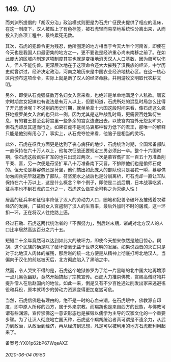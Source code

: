 ## 149.（八）
而刘渊所提倡的「胡汉分治」政治模式则更是为石虎广征民夫提供了相应的温床，在这一制度下，汉人被贴上了有色标签，被石虎轻而易举地系统性分离出来，从而投入到各项工程中，最终累死无数。



其次，石虎的犯兽令更为残忍，他所圈定的地方相当于今天大半个河南省，即使在今天也是我国人口最密集的地方之一，更不要说是经济重心尚未南移之前了。在如此庞大的区域内制定这项制度其实也就是变相地消灭汉人人口基数，因为兽可以伤人，但人不能伤兽。更深层次地在于这项命令还大大摧残了汉民族的经济，中学历史就曾讲过，经济决定政治，河南之地历来是中国农业经济地核心区。在这一核心区内颁布这项命令，实际上就是断了汉人的经济命脉，并用游牧文明取代农耕文明。



另外，即使从石虎强征数万名妇女入宫来看，也绝非是单单地满足个人私欲。唐玄宗时期宫女妃嫔也有说法是有万人以上，但要知道，石虎所处的混乱时局怎么比得了开元盛世呢？不说别的历史时期，就单单拿十六国这段时间来看，像石虎这么疯狂地搜罗美女入宫的也只此一例。因为尤其是这种战乱时局，更需要百姓繁衍生息，有的君王甚至会将宫里一些多余的宫女遣送出去，以使宫内宫外无怨女旷夫，但石虎却反其道而行之。如果石虎不是司马衷那种智力低下的君王，那唯一的解释只能是他别有用心了，事实上，从石虎夺位来看，他脑子是相当的灵巧。



此外，石虎在征兵方面更是达到了丧心病狂的地步，石虎统治时期，全国常备部队一直保持在六十万人以上，他每次征战还要规定三男必须出一卒。整个十六国时期，像石虎这般疯狂扩军的也只出现过两次，一次是慕容儁扩军一百五十万准备削平秦、晋，另一次便是苻坚扩军八十万准备南下灭晋，不排除他们也是偷师石虎的。但无论是慕容儁还是苻坚，他们搞出如此庞大的部队也只是昙花一瞬，慕容儁匆匆阅兵完毕就遣散了部队，苻坚淝水之战后也是分崩离析，可石虎却一直让军队保持在六十万以上，这是什么概念？举个例子，即使是二战后期，日本战事吃紧，征兵率也不到石虎的三分之一，石虎这么做完全可称之为灭绝人性！



居高的征兵率和征役率降低了汉人的劳动力人口，圈地和犯兽令破坏及摧残着农耕经济的发展，广征妇女入宫遏制了汉人的生育率，最后外加时不时的屠城，这一环扣一环，正在将汉人往绝路上逼。



经过石勒、石虎这两代统治者的「不懈努力」，到后赵末期，诸胡对北方汉人的人口比率居然高达百分之六十五。



短短二十余年竟然可以达到如此大的破坏力，即使今天想来依然是触目惊心。羯胡，这个民族的确是除了破坏便毫无益于世界文明的发展。如果说西晋的灭亡只是对于北地汉人肉体的摧残，那后赵的统一北方便是从精神上彻底打垮北地汉人，当偏向于汉化的前赵被灭后，北方彻底陷入了黑暗之中。



然而，令人哭笑不得的是，石虎这个地狱修罗为了给一片黑暗的北中国大地再增添一点儿黑色幽默，竟然开始搞起了宗教宣传。石虎大力推崇佛教，赏赐高僧财物并提升僧人在后赵国内的地位。如此一来，倒是又有不少百姓通过削发出家来逃避徭役和兵役，原本就稀少的劳动力资源变得更加岌岌可危。



当然，石虎信佛是有理由的，绝不是一时的心血来潮。在石虎眼中，佛教源自印度，即中原人所称的西方，属于外来宗教。而羯胡也是来自西方的民族，与佛教可谓有些渊源，宣传崇佛这一意识形态也是摧毁以儒学为主导的汉家文化的一个重要步骤。为了让汉人彻底地亡国灭种，石虎这个羯胡统治者真可谓是不遗余力，从武力到政治，从政治到经济，再从经济到思想，凡是可以被利用的地方石虎都利用起来了。



备案号:YX01p62bP67WqeAXZ


###### 2020-06-04 09:50
